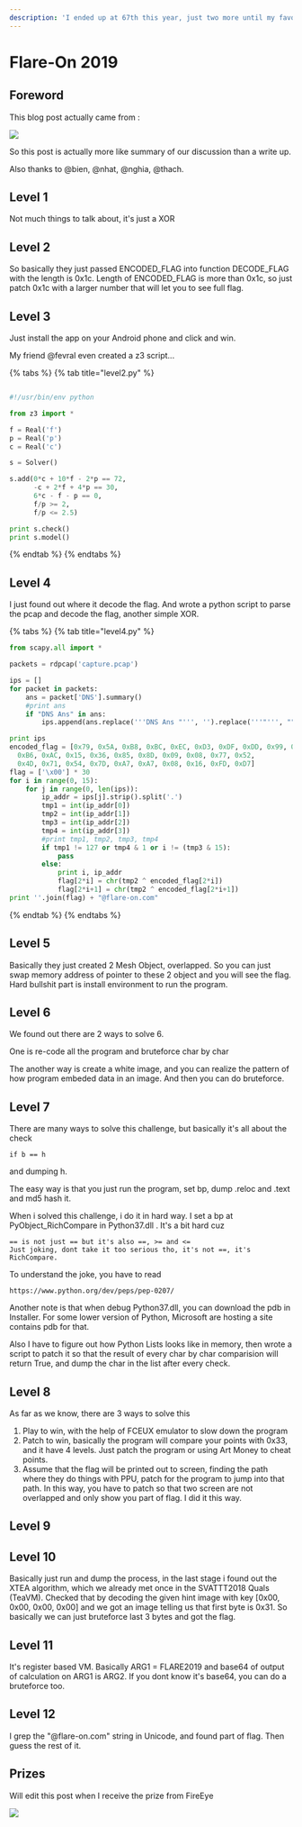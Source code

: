 ```yaml
---
description: 'I ended up at 67th this year, just two more until my favorite number.'
---
```


# Flare-On 2019

## Foreword

This blog post actually came from :

![](.gitbook/assets/image%20%28163%29.png)

So this post is actually more like summary of our discussion than a write up.

Also thanks to @bien, @nhat, @nghia, @thach.

## Level 1

Not much things to talk about, it's just a XOR

## Level 2

So basically they just passed ENCODED\_FLAG into function DECODE\_FLAG with the length is 0x1c. Length of ENCODED\_FLAG is more than 0x1c, so just patch 0x1c with a larger number that will let you to see full flag.

## Level 3

Just install the app on your Android phone and click and win.

My friend @fevral even created a z3 script...

{% tabs %}
{% tab title="level2.py" %}
```python

#!/usr/bin/env python

from z3 import *

f = Real('f')
p = Real('p')
c = Real('c')

s = Solver()

s.add(0*c + 10*f - 2*p == 72,
      -c + 2*f + 4*p == 30,
      6*c - f - p == 0,
      f/p >= 2,
      f/p <= 2.5)

print s.check()
print s.model()
```
{% endtab %}
{% endtabs %}

## Level 4

I just found out where it decode the flag. And wrote a python script to parse the pcap and decode the flag, another simple XOR.

{% tabs %}
{% tab title="level4.py" %}
```python
from scapy.all import *

packets = rdpcap('capture.pcap')

ips = []
for packet in packets:
    ans = packet['DNS'].summary()
    #print ans
    if "DNS Ans" in ans:
        ips.append(ans.replace('''DNS Ans "''', '').replace('''"''', ""))

print ips
encoded_flag = [0x79, 0x5A, 0xB8, 0xBC, 0xEC, 0xD3, 0xDF, 0xDD, 0x99, 0xA5,
  0xB6, 0xAC, 0x15, 0x36, 0x85, 0x8D, 0x09, 0x08, 0x77, 0x52,
  0x4D, 0x71, 0x54, 0x7D, 0xA7, 0xA7, 0x08, 0x16, 0xFD, 0xD7]
flag = ['\x00'] * 30
for i in range(0, 15):
    for j in range(0, len(ips)):
        ip_addr = ips[j].strip().split('.')
        tmp1 = int(ip_addr[0])
        tmp2 = int(ip_addr[1])
        tmp3 = int(ip_addr[2])
        tmp4 = int(ip_addr[3])
        #print tmp1, tmp2, tmp3, tmp4
        if tmp1 != 127 or tmp4 & 1 or i != (tmp3 & 15):
            pass
        else:
            print i, ip_addr
            flag[2*i] = chr(tmp2 ^ encoded_flag[2*i])
            flag[2*i+1] = chr(tmp2 ^ encoded_flag[2*i+1])
print ''.join(flag) + "@flare-on.com"
```
{% endtab %}
{% endtabs %}

## Level 5

Basically they just created 2 Mesh Object, overlapped. So you can just swap memory address of pointer to these 2 object and you will see the flag. Hard bullshit part is install environment to run the program.

## Level 6

We found out there are 2 ways to solve 6.

One is re-code all the program and bruteforce char by char

The another way is create a white image, and you can realize the pattern of how program embeded data in an image. And then you can do bruteforce.

## Level 7

There are many ways to solve this challenge, but basically it's all about the check

```text
if b == h
```

and dumping h.

The easy way is that you just run the program, set bp, dump .reloc and .text and md5 hash it.

When i solved this challenge, i do it in hard way. I set a bp at PyObject\_RichCompare in Python37.dll . It's a bit hard cuz

```text
== is not just == but it's also ==, >= and <=
Just joking, dont take it too serious tho, it's not ==, it's RichCompare.
```

To understand the joke, you have to read

```text
https://www.python.org/dev/peps/pep-0207/
```

Another note is that when debug Python37.dll, you can download the pdb in Installer. For some lower version of Python, Microsoft are hosting a site contains pdb for that.

Also I have to figure out how Python Lists looks like in memory, then wrote a script to patch it so that the result of every char by char comparision will return True, and dump the char in the list after every check.

## Level 8

As far as we know, there are 3 ways to solve this

1. Play to win, with the help of FCEUX emulator to slow down the program
2. Patch to win, basically the program will compare your points with 0x33, and it have 4 levels. Just patch the program or using Art Money to cheat points.
3. Assume that the flag will be printed out to screen, finding the path where they do things with PPU, patch for the program to jump into that path. In this way, you have to patch so that two screen are not overlapped and only show you part of flag. I did it this way.

## Level 9

## Level 10

Basically just run and dump the process, in the last stage i found out the XTEA algorithm, which we already met once in the SVATTT2018 Quals \(TeaVM\). Checked that by decoding the given hint image with key \[0x00, 0x00, 0x00, 0x00\] and we got an image telling us that first byte is 0x31. So basically we can just bruteforce last 3 bytes and got the flag.

## Level 11

It's register based VM. Basically ARG1 = FLARE2019 and base64 of output of calculation on ARG1 is ARG2. If you dont know it's base64, you can do a bruteforce too.

## Level 12

I grep the "@flare-on.com" string in Unicode, and found part of flag. Then guess the rest of it.

 

## Prizes

Will edit this post when I receive the prize from FireEye

![](.gitbook/assets/image%20%2899%29.png)



